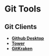 # Git Tools

## Git Clients

- [**Github Desktop**](https://desktop.github.com)
- [**Tower**](https://git-tower.com)
- [**GitKraken**](https://gitkraken.com)
